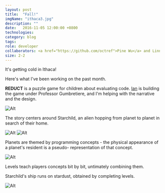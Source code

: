 ```yaml
---
layout: post
title:  "Fall!"
imgName: "ithaca3.jpg"
description: ""
date:   2016-11-05 12:00:00 +0800
technologies:
category: blog
tags:
role: developer
collaborators: <a href="https://github.com/octref">Pine Wu</a> and Linna Li
size: 2-2
---
```


It's getting cold in Ithaca!

Here's what I've been working on the past month.

<b>REDUCT</b> is a puzzle game for children about evaluating code. [Ian](http://ianarawjo.therottingcartridge.com/) is building the game under Professor Gumbretiere, and I'm helping with the narrative and the design.

![Alt]({{site.baseurl}}/img/reduct/starchild.jpg)

The story centers around Starchild, an alien hopping from planet to planet in search of their home.

![Alt]({{site.baseurl}}/img/reduct/aliens1.jpg)
![Alt]({{site.baseurl}}/img/reduct/aliens2.jpg)

Planets are themed by programming concepts - the physical appearance of a planet's resident is a pseudo- representation of that concept.


![Alt]({{site.baseurl}}/img/reduct/ship.jpg)

Levels teach players concepts bit by bit, untimately combining them.

Starchild's ship runs on stardust, obtained by completing levels.

![Alt]({{site.baseurl}}/img/reduct/planets.jpg)

<!--
![Alt]({{site.baseurl}}/img/reduct/level1.png)

![Alt]({{site.baseurl}}/img/reduct/level2.png) -->
